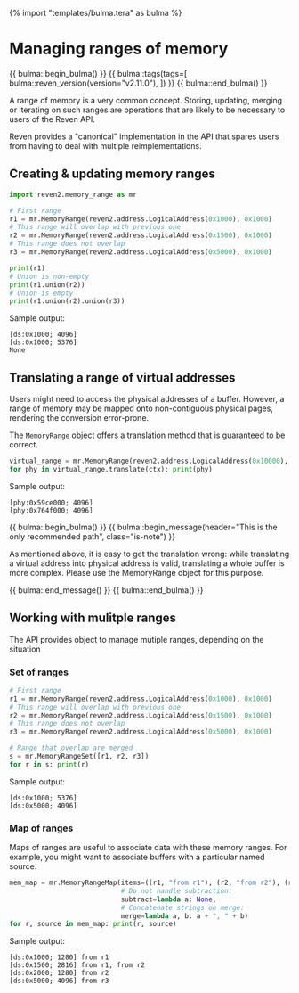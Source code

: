 {% import "templates/bulma.tera" as bulma %}

# Managing ranges of memory

{{ bulma::begin_bulma() }}
{{ bulma::tags(tags=[
    bulma::reven_version(version="v2.11.0"),
    ])
}}
{{ bulma::end_bulma() }}

A range of memory is a very common concept. Storing, updating, merging or iterating on such ranges are operations that are likely to be necessary to users of the Reven API. 

Reven provides a "canonical" implementation in the API that spares users from having to deal with multiple reimplementations.

## Creating & updating memory ranges

```py
import reven2.memory_range as mr

# First range
r1 = mr.MemoryRange(reven2.address.LogicalAddress(0x1000), 0x1000)
# This range will overlap with previous one
r2 = mr.MemoryRange(reven2.address.LogicalAddress(0x1500), 0x1000)
# This range does not overlap
r3 = mr.MemoryRange(reven2.address.LogicalAddress(0x5000), 0x1000)

print(r1)
# Union is non-empty
print(r1.union(r2))
# Union is empty
print(r1.union(r2).union(r3))
```

Sample output:

```
[ds:0x1000; 4096]
[ds:0x1000; 5376]
None
```

## Translating a range of virtual addresses

Users might need to access the physical addresses of a buffer. However, a range of memory may be mapped onto non-contiguous physical pages, rendering the conversion error-prone.

The `MemoryRange` object offers a translation method that is guaranteed to be correct.

```py
virtual_range = mr.MemoryRange(reven2.address.LogicalAddress(0x10000), 0x2000)
for phy in virtual_range.translate(ctx): print(phy)
```

Sample output:

```
[phy:0x59ce000; 4096]
[phy:0x764f000; 4096]
```


{{ bulma::begin_bulma() }}
{{ bulma::begin_message(header="This is the only recommended path", class="is-note") }}
<p>
    As mentioned above, it is easy to get the translation wrong: while translating a virtual address into physical address is valid, translating a whole buffer is more complex. Please use the MemoryRange object for this purpose.
</p>
{{ bulma::end_message() }}
{{ bulma::end_bulma() }}

## Working with mulitple ranges

The API provides object to manage mutiple ranges, depending on the situation

### Set of ranges

```py
# First range
r1 = mr.MemoryRange(reven2.address.LogicalAddress(0x1000), 0x1000)
# This range will overlap with previous one
r2 = mr.MemoryRange(reven2.address.LogicalAddress(0x1500), 0x1000)
# This range does not overlap
r3 = mr.MemoryRange(reven2.address.LogicalAddress(0x5000), 0x1000)

# Range that overlap are merged
s = mr.MemoryRangeSet([r1, r2, r3])
for r in s: print(r)
```

Sample output:

```
[ds:0x1000; 5376]
[ds:0x5000; 4096]
```
### Map of ranges

Maps of ranges are useful to associate data with these memory ranges. For example, you might want to associate buffers with a particular named source.

```py
mem_map = mr.MemoryRangeMap(items=((r1, "from r1"), (r2, "from r2"), (r3, "from r3")),
                            # Do not handle subtraction:
                            subtract=lambda a: None,        
                            # Concatenate strings on merge:
                            merge=lambda a, b: a + ", " + b)
for r, source in mem_map: print(r, source)
```

Sample output:

```
[ds:0x1000; 1280] from r1
[ds:0x1500; 2816] from r1, from r2
[ds:0x2000; 1280] from r2
[ds:0x5000; 4096] from r3
```
